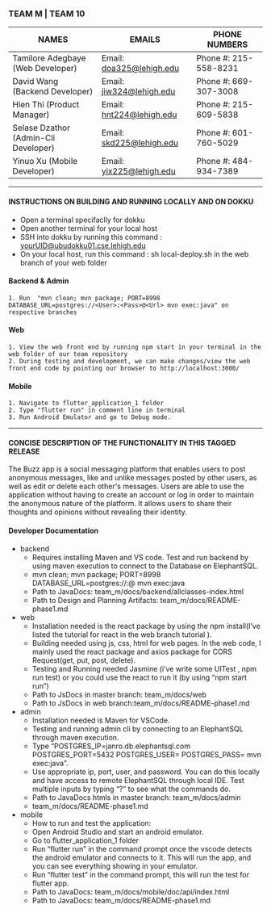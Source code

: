 ### **TEAM M** | **TEAM 10**


| NAMES | EMAILS | PHONE NUMBERS | 
| --- | --- | --- |
| Tamilore Adegbaye (Web Developer)	| Email: doa325@lehigh.edu | Phone #: 215-558-8231 |
| David Wang (Backend Developer)         | Email: jiw324@lehigh.edu | Phone #: 669-307-3008 |
| Hien Thi (Product Manager) 			| Email: hnt224@lehigh.edu | Phone #: 215-609-5838 |
| Selase Dzathor (Admin-Cli Developer) 	| Email: skd225@lehigh.edu | Phone #: 601-760-5029 |
| Yinuo Xu (Mobile Developer) 			| Email: yix225@lehigh.edu | Phone #: 484-934-7389 |



---

#### **INSTRUCTIONS ON BUILDING AND RUNNING LOCALLY AND ON DOKKU**
- Open a terminal specifaclly for dokku
- Open another terminal for your local host
- SSH into dokku by running this command : yourUID@ubudokku01.cse.lehigh.edu
- On your local host, run this command : sh local-deploy.sh in the web branch of your web folder


#### Backend & Admin
	1. Run  "mvn clean; mvn package; PORT=8998 DATABASE_URL=postgres://<User>:<Pass>@<Url> mvn exec:java" on respective branches
	
#### Web
	1. View the web front end by running npm start in your terminal in the web folder of our team repository
	2. During testing and development, we can make changes/view the web front end code by pointing our browser to http://localhost:3000/
	
#### Mobile
	1. Navigate to flutter_application_1 folder
	2. Type "flutter run" in comment line in terminal
	3. Run Android Emulator and go to Debug mode.
--- 




#### **CONCISE DESCRIPTION OF THE FUNCTIONALITY IN THIS TAGGED RELEASE**
The Buzz app is a social messaging platform that enables users to post anonymous messages, like and unlike messages posted by other users, as well as edit or delete each other's messages. Users are able to use the application without having to create an account or log in order to maintain the anonymous nature of the platform. It allows users to share their thoughts and opinions without revealing their identity.

#### **Developer Documentation**
* backend
	* Requires installing Maven and VS code. Test and run backend by using maven execution to connect to the Database on ElephantSQL.
	* mvn clean; mvn package; PORT=8998 DATABASE_URL=postgres://<User>:<Pass>@<Url> mvn exec:java
	* Path to JavaDocs: team_m/docs/backend/allclasses-index.html	
	* Path to Design and Planning Artifacts: team_m/docs/README-phase1.md
* web
	* Installation needed is the react package by using the npm install(I’ve listed the tutorial for react in the web branch tutorial ). 
	* Building needed using js, css, html for web pages.  In the web code, I mainly used the react package and axios package for CORS Request(get, put, post, delete). 
	* Testing and Running needed Jasmine (i’ve write some UITest , npm run test) or you could use the react to run it (by using “npm start run”)	
	* Path to JsDocs in master branch: team_m/docs/web
	* Path to JsDocs  in web branch:team_m/docs/README-phase1.md
* admin
	* Installation needed is Maven for VSCode.
	* Testing and running admin cli by connecting to an ElephantSQL through maven execution.
	* Type “POSTGRES_IP=janro.db.elephantsql.com POSTGRES_PORT=5432 POSTGRES_USER=<user> POSTGRES_PASS=<password> mvn exec:java”.
	* Use appropriate ip, port, user, and password. You can do this locally and have access to remote ElephantSQL through local IDE. Test multiple inputs by typing “?” to see what the commands do.
	* Path to JavaDocs htmls in master branch: team_m/docs/admin
	* team_m/docs/README-phase1.md
* mobile
	* How to run and test the application:
	* Open Android Studio and start an android emulator.
	* Go to flutter_application_1 folder
	* Run “flutter run” in the command prompt once the vscode detects the android emulator and connects to it. This will run the app, and you can see everything showing in your emulator.
	* Run “flutter test” in the command prompt, this will run the test for flutter app.
	* Path to JavaDocs: team_m/docs/mobile/doc/api/index.html
	* Path to JavaDocs: team_m/docs/README-phase1.md